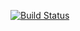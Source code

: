 [![Build Status](https://github.com/EgorTM1/ahj_dnd/actions/workflows/web.yml/badge.svg?branch=main)](https://github.com/EgorTM1/ahj_dnd/actions)
